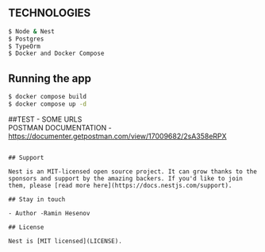 ## TECHNOLOGIES
```bash
$ Node & Nest
$ Postgres
$ TypeOrm
$ Docker and Docker Compose
```
## Running the app

```bash
$ docker compose build
$ docker compose up -d
```

##TEST - SOME URLS  
POSTMAN DOCUMENTATION - https://documenter.getpostman.com/view/17009682/2sA358eRPX
```

## Support

Nest is an MIT-licensed open source project. It can grow thanks to the sponsors and support by the amazing backers. If you'd like to join them, please [read more here](https://docs.nestjs.com/support).

## Stay in touch

- Author -Ramin Hesenov

## License

Nest is [MIT licensed](LICENSE).
